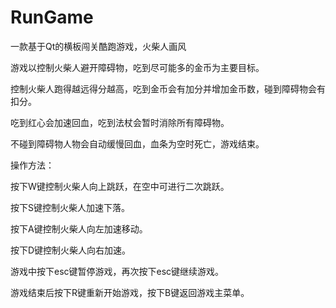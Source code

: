 # RunGame
一款基于Qt的横板闯关酷跑游戏，火柴人画风

游戏以控制火柴人避开障碍物，吃到尽可能多的金币为主要目标。

控制火柴人跑得越远得分越高，吃到金币会有加分并增加金币数，碰到障碍物会有扣分。
                      
吃到红心会加速回血，吃到法杖会暂时消除所有障碍物。

不碰到障碍物人物会自动缓慢回血，血条为空时死亡，游戏结束。



操作方法：

按下W键控制火柴人向上跳跃，在空中可进行二次跳跃。

按下S键控制火柴人加速下落。

按下A键控制火柴人向左加速移动。

按下D键控制火柴人向右加速。

游戏中按下esc键暂停游戏，再次按下esc键继续游戏。

游戏结束后按下R键重新开始游戏，按下B键返回游戏主菜单。
